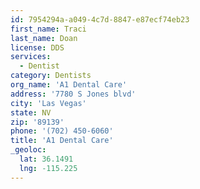 ```yaml
---
id: 7954294a-a049-4c7d-8847-e87ecf74eb23
first_name: Traci
last_name: Doan
license: DDS
services:
  - Dentist
category: Dentists
org_name: 'A1 Dental Care'
address: '7780 S Jones blvd'
city: 'Las Vegas'
state: NV
zip: '89139'
phone: '(702) 450-6060'
title: 'A1 Dental Care'
_geoloc:
  lat: 36.1491
  lng: -115.225
---
```

